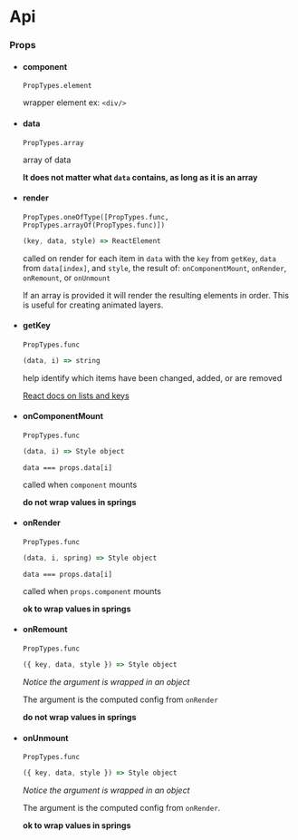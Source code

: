 # Api

### Props

* #### component
  `PropTypes.element`
  
  wrapper element 
  ex: `<div/>`


* #### data
  
  `PropTypes.array`

  array of data
  
  **It does not matter what `data` contains, as long as it is an array**

* #### render
  
  `PropTypes.oneOfType([PropTypes.func, PropTypes.arrayOf(PropTypes.func)])`
  
  ```js
  (key, data, style) => ReactElement
  ```

  called on render for each item in `data` with the `key` from `getKey`, `data` from `data[index]`, and
  `style`, the result of: `onComponentMount`, `onRender`, `onRemount`, or `onUnmount`
  
  If an array is provided it will render the resulting elements in order.
  This is useful for creating animated layers.


* #### getKey
  
  `PropTypes.func`

  ```js
  (data, i) => string
  ```
  
  help identify which items have been changed, added, or are removed
  
  [React docs on lists and keys](https://facebook.github.io/react/docs/lists-and-keys.html)


* #### onComponentMount
  
  `PropTypes.func`

  ```js
  (data, i) => Style object
  ```
  
  `data === props.data[i]`
  
  called when `component` mounts
  
  __do not wrap values in springs__


* #### onRender
  
  `PropTypes.func`

  ```js
  (data, i, spring) => Style object
  ```

  `data === props.data[i]`
  
  called when `props.component` mounts
  
  __ok to wrap values in springs__


* #### onRemount
  
  `PropTypes.func`

  ```js
  ({ key, data, style }) => Style object
  ```
  
  *Notice the argument is wrapped in an object*
  
  The argument is the computed config from `onRender` 
  
  __do not wrap values in springs__


* #### onUnmount
  
  `PropTypes.func`

  ```js
  ({ key, data, style }) => Style object
  ```
  
  *Notice the argument is wrapped in an object*
  
  The argument is the computed config from `onRender`. 
  
  __ok to wrap values in springs__
